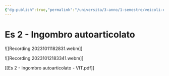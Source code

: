 ```yaml
---
{"dg-publish":true,"permalink":"/universita/3-anno/1-semestre/veicoli-e-impianti-di-trasporto/esercitazioni/es-02-ingombro-di-un-autoarticolato-vit/"}
---
```



# Es 2 - Ingombro autoarticolato

![[Recording 20231011182831.webm]]


![[Recording 20231012183341.webm]]


[[Es 2 - Ingombro autoarticolato - VIT.pdf]]
